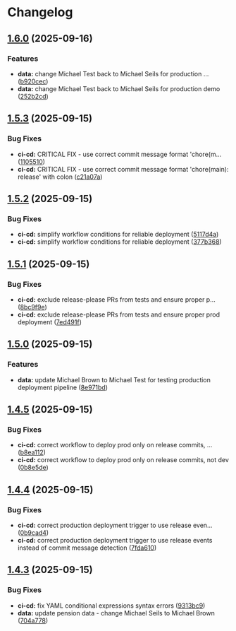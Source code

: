 # Changelog

## [1.6.0](https://github.com/vijayendra-mishra/azure-pension-demo/compare/v1.5.3...v1.6.0) (2025-09-16)


### Features

* **data:** change Michael Test back to Michael Seils for production … ([b920cec](https://github.com/vijayendra-mishra/azure-pension-demo/commit/b920cec42aa1d73289807785e521c3c19d97af56))
* **data:** change Michael Test back to Michael Seils for production demo ([252b2cd](https://github.com/vijayendra-mishra/azure-pension-demo/commit/252b2cd83b25e3f923ffae3bba8897001a7fc62b))

## [1.5.3](https://github.com/vijayendra-mishra/azure-pension-demo/compare/v1.5.2...v1.5.3) (2025-09-15)


### Bug Fixes

* **ci-cd:** CRITICAL FIX - use correct commit message format 'chore(m… ([1105510](https://github.com/vijayendra-mishra/azure-pension-demo/commit/1105510027432473a91c94f45c6c933827669b41))
* **ci-cd:** CRITICAL FIX - use correct commit message format 'chore(main): release' with colon ([c21a07a](https://github.com/vijayendra-mishra/azure-pension-demo/commit/c21a07a508104d3b4983eb897020f259ce7d325a))

## [1.5.2](https://github.com/vijayendra-mishra/azure-pension-demo/compare/v1.5.1...v1.5.2) (2025-09-15)


### Bug Fixes

* **ci-cd:** simplify workflow conditions for reliable deployment ([5117d4a](https://github.com/vijayendra-mishra/azure-pension-demo/commit/5117d4a90712803639c3dd0d5a9e888d67a93d07))
* **ci-cd:** simplify workflow conditions for reliable deployment ([377b368](https://github.com/vijayendra-mishra/azure-pension-demo/commit/377b3681f8afb4382b9512c13742d41cbb7e7f13))

## [1.5.1](https://github.com/vijayendra-mishra/azure-pension-demo/compare/v1.5.0...v1.5.1) (2025-09-15)


### Bug Fixes

* **ci-cd:** exclude release-please PRs from tests and ensure proper p… ([8bc9f9e](https://github.com/vijayendra-mishra/azure-pension-demo/commit/8bc9f9e9b1f184bf00e05d0870accf963ac25c82))
* **ci-cd:** exclude release-please PRs from tests and ensure proper prod deployment ([7ed491f](https://github.com/vijayendra-mishra/azure-pension-demo/commit/7ed491f61aa2c67602b03197e7cddbd2ced8d503))

## [1.5.0](https://github.com/vijayendra-mishra/azure-pension-demo/compare/v1.4.5...v1.5.0) (2025-09-15)


### Features

* **data:** update Michael Brown to Michael Test for testing production deployment pipeline ([8e971bd](https://github.com/vijayendra-mishra/azure-pension-demo/commit/8e971bd27227fc86219a95bc43a4ced2fec6a3be))

## [1.4.5](https://github.com/vijayendra-mishra/azure-pension-demo/compare/v1.4.4...v1.4.5) (2025-09-15)


### Bug Fixes

* **ci-cd:** correct workflow to deploy prod only on release commits, … ([b8ea112](https://github.com/vijayendra-mishra/azure-pension-demo/commit/b8ea1126f3ccbf7c8298c589400348802acfa9f2))
* **ci-cd:** correct workflow to deploy prod only on release commits, not dev ([0b8e5de](https://github.com/vijayendra-mishra/azure-pension-demo/commit/0b8e5de30fef3b5f8755476a2554c168545f6c82))

## [1.4.4](https://github.com/vijayendra-mishra/azure-pension-demo/compare/v1.4.3...v1.4.4) (2025-09-15)


### Bug Fixes

* **ci-cd:** correct production deployment trigger to use release even… ([0b9cad4](https://github.com/vijayendra-mishra/azure-pension-demo/commit/0b9cad4f473cc2b96b4658d6a41b1b4cc2ed8026))
* **ci-cd:** correct production deployment trigger to use release events instead of commit message detection ([7fda610](https://github.com/vijayendra-mishra/azure-pension-demo/commit/7fda610e9d131b9ae9b589aaab860ce0eea62135))

## [1.4.3](https://github.com/vijayendra-mishra/azure-pension-demo/compare/v1.4.2...v1.4.3) (2025-09-15)


### Bug Fixes

* **ci-cd:** fix YAML conditional expressions syntax errors ([9313bc9](https://github.com/vijayendra-mishra/azure-pension-demo/commit/9313bc9dd4aaaa5f9c44f1f884ea98db39ffb705))
* **data:** update pension data - change Michael Seils to Michael Brown ([704a778](https://github.com/vijayendra-mishra/azure-pension-demo/commit/704a7782c6e6c447b83e59a6333bc4932d18aa42))
